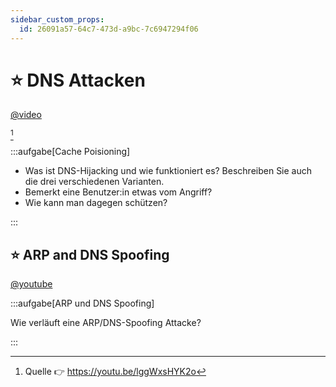```yaml
---
sidebar_custom_props:
  id: 26091a57-64c7-473d-a9bc-7c6947294f06
---
```


# ⭐️ DNS Attacken


[@video](images/What-is-DNS-Hijacking.mp4)

[^1]

:::aufgabe[Cache Poisioning]

- Was ist DNS-Hijacking und wie funktioniert es? Beschreiben Sie auch die drei verschiedenen Varianten.
- Bemerkt eine Benutzer:in etwas vom Angriff? 
- Wie kann man dagegen schützen?

<Answer  type="text"  webKey="307634c6-4014-425d-832d-eca3269ad79f"/>

:::

## ⭐️ ARP and DNS Spoofing

[@youtube](https://www.youtube-nocookie.com/embed/SHkdWNo7SC8)

:::aufgabe[ARP und DNS Spoofing]

Wie verläuft eine ARP/DNS-Spoofing Attacke?

<Answer  type="text"  webKey="832e9fad-b764-42dc-a9c7-b6ea964a8cd0"/>

:::


[^1]: Quelle 👉 https://youtu.be/lggWxsHYK2o